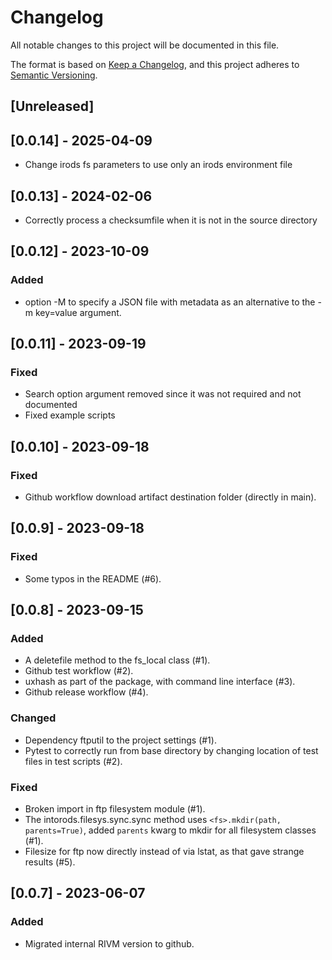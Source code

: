 # Changelog

All notable changes to this project will be documented in this file.

The format is based on [Keep a Changelog](https://keepachangelog.com/en/1.0.0/),
and this project adheres to [Semantic Versioning](https://semver.org/spec/v2.0.0.html).


## [Unreleased]

## [0.0.14] - 2025-04-09

- Change irods fs parameters to use only an irods environment file

## [0.0.13] - 2024-02-06

- Correctly process a checksumfile when it is not in the source directory

## [0.0.12] - 2023-10-09

### Added

- option -M to specify a JSON file with metadata as an alternative to the -m key=value argument.

## [0.0.11] - 2023-09-19

### Fixed

- Search option argument removed since it was not required and not documented
- Fixed example scripts

## [0.0.10] - 2023-09-18

### Fixed

- Github workflow download artifact destination folder (directly in main).

## [0.0.9] - 2023-09-18

### Fixed

- Some typos in the README (#6).

## [0.0.8] - 2023-09-15

### Added

- A deletefile method to the fs_local class (#1).
- Github test workflow (#2).
- uxhash as part of the package, with command line interface (#3).
- Github release workflow (#4).

### Changed

- Dependency ftputil to the project settings (#1).
- Pytest to correctly run from base directory by changing location of test
  files in test scripts (#2).

### Fixed 

- Broken import in ftp filesystem module (#1).
- The intorods.filesys.sync.sync method uses `<fs>.mkdir(path, parents=True)`,
  added `parents` kwarg to mkdir for all filesystem classes (#1).
- Filesize for ftp now directly instead of via lstat, as that gave strange results (#5).

## [0.0.7] - 2023-06-07

### Added

- Migrated internal RIVM version to github.
